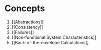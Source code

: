 # Concepts

1. [[Abstractions]]
2. [[Consistency]]
3. [[Failures]]
4. [[Non-functional System Characteristics]]
5. [[Back-of-the-envelope Calculations]]